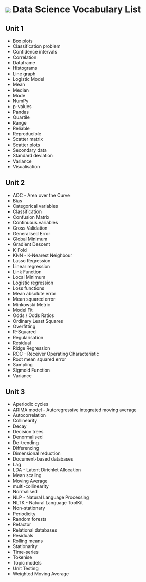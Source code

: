 # ![](https://ga-dash.s3.amazonaws.com/production/assets/logo-9f88ae6c9c3871690e33280fcf557f33.png) Data Science Vocabulary List

## Unit 1

- Box plots
- Classification problem
- Confidence intervals
- Correlation
- Dataframe
- Histograms
- Line graph
- Logistic Model
- Mean
- Median
- Mode
- NumPy
- p-values
- Pandas
- Quartile
- Range
- Reliable
- Reproducible
- Scatter matrix
- Scatter plots
- Secondary data
- Standard deviation
- Variance
- Visualisation

## Unit 2

- AOC - Area over the Curve
- Bias
- Categorical variables
- Classification
- Confusion Matrix
- Continuous variables
- Cross Validation
- Generalised Error
- Global Minimum
- Gradient Descent
- K-Fold
- KNN - K-Nearest Neighbour
- Lasso Regression
- Linear regression
- Link Function
- Local Minimum
- Logistic regression
- Loss functions
- Mean absolute error
- Mean squared error
- Minkowski Metric
- Model Fit
- Odds / Odds Ratios
- Ordinary Least Squares
- Overfitting
- R-Squared
- Regularisation
- Residual
- Ridge Regression
- ROC - Receiver Operating Characteristic
- Root mean squared error
- Sampling
- Sigmoid Function
- Variance

## Unit 3

- Aperiodic cycles
- ARIMA model - Autoregressive integrated moving average
- Autocorrelation
- Collinearity
- Decay
- Decision trees
- Denormalised
- De-trending
- Differencing
- Dimensional reduction
- Document-based databases
- Lag
- LDA - Latent Dirichlet Allocation
- Mean scaling
- Moving Average
- multi-collinearity
- Normalised
- NLP - Natural Language Processing
- NLTK - Natural Language ToolKit
- Non-stationary
- Periodicity
- Random forests
- Refactor
- Relational databases
- Residuals
- Rolling means
- Stationarity
- Time-series
- Tokenise
- Topic models
- Unit Testing
- Weighted Moving Average
